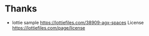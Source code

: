 # Thanks

- lottie sample
  https://lottiefiles.com/38909-agx-spaces
  License https://lottiefiles.com/page/license
